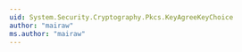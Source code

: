 ```yaml
---
uid: System.Security.Cryptography.Pkcs.KeyAgreeKeyChoice
author: "mairaw"
ms.author: "mairaw"
---
```

